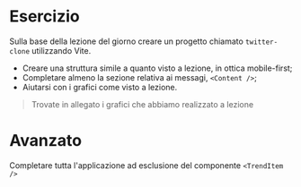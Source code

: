 # Esercizio

Sulla base della lezione del giorno creare un progetto chiamato `twitter-clone` utilizzando Vite.

- Creare una struttura simile a quanto visto a lezione, in ottica mobile-first;
- Completare almeno la sezione relativa ai messagi, `<Content />`;
- Aiutarsi con i grafici come visto a lezione.

> Trovate in allegato i grafici che abbiamo realizzato a lezione

# Avanzato

Completare tutta l'applicazione ad esclusione del componente `<TrendItem />`
